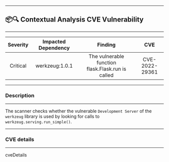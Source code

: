 

---
## 📦🔍 Contextual Analysis CVE Vulnerability
---

| Severity                | Impacted Dependency                  | Finding                  | CVE                  |
| :---------------------: | :-----------------------------------: | :-----------------------------------: | :-----------------------------------: |
| Critical | werkzeug:1.0.1 | The vulnerable function flask.Flask.run is called | CVE-2022-29361 |

---
### Description
---
The scanner checks whether the vulnerable `Development Server` of the `werkzeug` library is used by looking for calls to `werkzeug.serving.run_simple()`.

---
### CVE details
---
cveDetails
